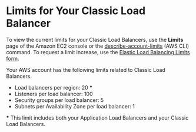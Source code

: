 # Limits for Your Classic Load Balancer<a name="elb-limits"></a>

To view the current limits for your Classic Load Balancers, use the **Limits** page of the Amazon EC2 console or the [describe\-account\-limits](http://docs.aws.amazon.com/cli/latest/reference/elb/describe-account-limits.html) \(AWS CLI\) command\. To request a limit increase, use the [Elastic Load Balancing Limits form](https://console.aws.amazon.com/support/home#/case/create?issueType=service-limit-increase&limitType=service-code-elastic-load-balancers)\.

Your AWS account has the following limits related to Classic Load Balancers\.
+ Load balancers per region: 20 **\***
+ Listeners per load balancer: 100
+ Security groups per load balancer: 5
+ Subnets per Availability Zone per load balancer: 1

**\*** This limit includes both your Application Load Balancers and your Classic Load Balancers\.